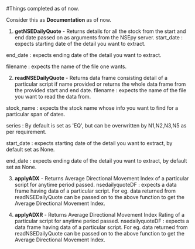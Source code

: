 #Things completed as of now.

Consider this as **Documentation** as of now.

1. **getNSEDailyQuote** - Returns details for all the stock from the start and end date passed on as arguments from the NSEpy server.
start_date : expects starting date of the detail you want to extract.

end_date : expects ending date of the detail you want to extract.

filename : expects the name of the file one wants.

2. **readNSEDailyQuote** - Returns data frame consisting detail of a particular script if name provided or returns the whole data frame from the provided start and end date.
filename : expects the name of the file you want to read the data from.

stock_name : expects the stock name whose info you want to find for a particular span of dates.

series : By default is set as 'EQ', but can be overwritten by N1,N2,N3,N5 as per requirement.

start_date : expects starting date of the detail you want to extract, by default set as None.

end_date : expects ending date of the detail you want to extract, by default set as None.

3. **applyADX** - Returns Average Directional Movement Index of a particular script for anytime period passed.
nsedailyquoteDF : expects a data frame having data of a particular script. For eg. data returned from readNSEDailyQuote 
can be passed on to the above function to get the Average Directional Movement Index.

4. **applyADXR** - Returns Average Directional Movement Index Rating of a particular script for anytime period passed.
nsedailyquoteDF : expects a data frame having data of a particular script. For eg. data returned from readNSEDailyQuote can be passed on to the above function to get the Average Directional Movement Index.